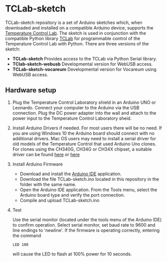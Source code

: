 TCLab-sketch
============

TCLab-sketch repository is a set of Arduino sketches which, when downloaded and installed
on a compatible Arduino device, supports the 
[Temperature Control Lab](http://apmonitor.com/pdc/index.php/Main/ArduinoTemperatureControl). 
The sketch is used in conjunction with the compatible Python library 
[TCLab](https://github.com/jckantor/TCLab) for programmable control of the Temperature
Control Lab with Python. There are three versions of the sketch:

* **TCLab-sketch** Provides access to the TCLab via Python Serial library.
* **TClab-sketch-webusb** Developmental version for WebUSB access.
* **TCLab-sketch-vocareum** Developmental version for Vocareum using WebUSB access.


Hardware setup
--------------

1. Plug the Temperature Control Laboratory shield in an Arduino UNO or Leonardo. Connect your computer
   to the Arduino via the USB connection. Plug the DC power adapter into the wall  and attach to the 
   power input to the Temperature Control Laboratory sheid.

2. Install Arduino Drivers if needed. For most users there will be no need. If you are using Windows 10 the Arduino board should connect with no additional drivers. Mac OS users may need to install a serial driver for old models of the Temperature Control that used Arduino Uno clones. For clones using the CH340G, CH34G or CH34X chipset, a suitable driver can be found 
   [here](https://github.com/MPParsley/ch340g-ch34g-ch34x-mac-os-x-driver>)
   or
   [here](https://github.com/adrianmihalko/ch340g-ch34g-ch34x-mac-os-x-driver)

3. Install Arduino Firmware

   * Download and install the [Arduino IDE](https://www.arduino.cc/en/Main/Software) application.
   * Download the file TCLab-sketch.ino located in this repository in the folder with the same name.
   * Open the Arduino IDE application. From the Tools menu, select the Arduino board type and 
     verify the port connection.
    * Compile and upload TCLab-sketch.ino
   
4. Test

   Use the serial monitor (located under the tools menu of the Arduino IDE) to confirm operation. 
   Select serial monitor, set baud rate to 9600 and line endings to 'newline'. If the firmware is
   operating correctly, entering the command
   
       LED 100
       
   will cause the LED to flash at 100% power for 10 seconds.
